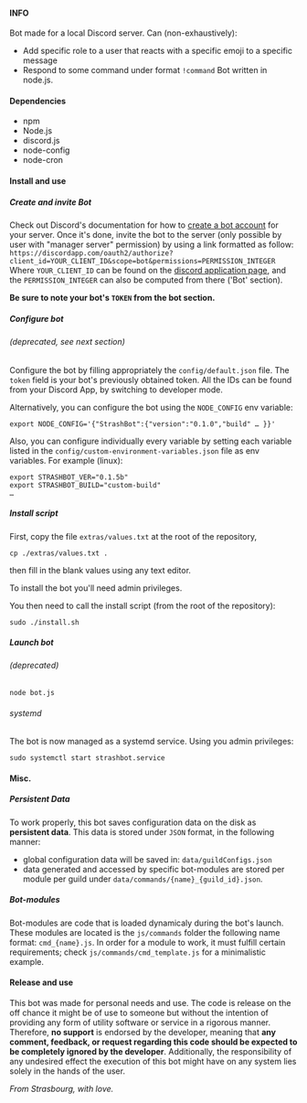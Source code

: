 #### INFO

Bot made for a local Discord server.
Can (non-exhaustively):
* Add specific role to a user that reacts with a specific emoji to a specific message
* Respond to some command under format `!command`
Bot written in node.js.



#### Dependencies

* npm
* Node.js
* discord.js
* node-config
* node-cron



#### Install and use

##### Create and invite Bot

Check out Discord's documentation for how to [create a bot account](https://discordpy.readthedocs.io/en/rewrite/discord.html) for your server.
Once it's done, invite the bot to the server (only possible by user with "manager server" permission) by using a link formatted as follow:
`https://discordapp.com/oauth2/authorize?client_id=YOUR_CLIENT_ID&scope=bot&permissions=PERMISSION_INTEGER`
Where `YOUR_CLIENT_ID` can be found on the [discord application page](https://discordapp.com/developers/applications), and the `PERMISSION_INTEGER` can also be computed from there ('Bot' section).

**Be sure to note your bot's `TOKEN` from the bot section.**


##### Configure bot
###### (deprecated, see next section)

Configure the bot by filling appropriately the `config/default.json` file.
The `token` field is your bot's previously obtained token.
All the IDs can be found from your Discord App, by switching to developer mode.

Alternatively, you can configure the bot using the `NODE_CONFIG` env variable:

`export NODE_CONFIG='{"StrashBot":{"version":"0.1.0","build" … }}'`

Also, you can configure individually every variable by setting each variable listed in the `config/custom-environment-variables.json` file as env variables.
For example (linux):
```
export STRASHBOT_VER="0.1.5b"
export STRASHBOT_BUILD="custom-build"
…
```


##### Install script

First, copy the file `extras/values.txt` at the root of the repository,

`cp ./extras/values.txt .`

then fill in the blank values using any text editor.

To install the bot you'll need admin privileges.

You then need to call the install script (from the root of the repository):

`sudo ./install.sh`




##### Launch bot

###### (deprecated)

`node bot.js`

###### systemd

The bot is now managed  as a systemd service. Using you admin privileges:

`sudo systemctl start strashbot.service`


#### Misc.

##### Persistent Data

To work properly, this bot saves configuration data on the disk as **persistent data**.
This data is stored under `JSON` format, in the following manner:
* global configuration data will be saved in: `data/guildConfigs.json`
* data generated and accessed by specific bot-modules are stored per module per guild under `data/commands/{name}_{guild_id}.json`.

##### Bot-modules

Bot-modules are code that is loaded dynamicaly during the bot's launch.
These modules are located is the `js/commands` folder the following name format: `cmd_{name}.js`.
In order for a module to work, it must fulfill certain requirements; check `js/commands/cmd_template.js` for a
minimalistic example.



#### Release and use

This bot was made for personal needs and use. The code is release on the
off chance it might be of use to someone but without the intention of providing
any form of utility software or service in a rigorous manner.
Therefore, **no support** is endorsed by the developer, meaning that **any
comment, feedback, or request regarding this code should be expected to be completely
ignored by the developer**.
Additionally, the responsibility of any undesired effect the execution of this
bot might have on any system lies solely in the hands of the user.


*From Strasbourg,
with love.*

